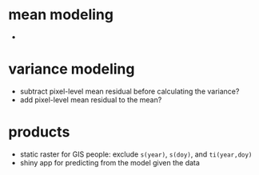 # mean modeling
- 

# variance modeling
- subtract pixel-level mean residual before calculating the variance?
- add pixel-level mean residual to the mean?

# products
- static raster for GIS people: exclude `s(year)`, `s(doy)`, and `ti(year,doy)`
- shiny app for predicting from the model given the data
